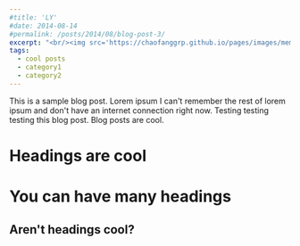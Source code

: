 ```yaml
---
#title: 'LY'
#date: 2014-08-14
#permalink: /posts/2014/08/blog-post-3/
excerpt: "<br/><img src='https://chaofanggrp.github.io/pages/images/mem1.png'>"
tags:
  - cool posts
  - category1
  - category2
---
```


This is a sample blog post. Lorem ipsum I can't remember the rest of lorem ipsum and don't have an internet connection right now. Testing testing testing this blog post. Blog posts are cool. 

Headings are cool
======

You can have many headings
======

Aren't headings cool?
------
